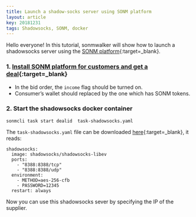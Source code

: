 ```yaml
---
title: Launch a shadow-socks server using SONM platform
layout: article
key: 20181231
tags: Shadowsocks, SONM, docker
---
```


Hello everyone! In this tutorial, sonmwalker will show how to launch a shadowsocks server using the [SONM platform](https://docs.sonm.com/){:target=_blank}.

<!--more-->

### 1. [Install SONM platform for customers and get a deal](https://sonmwalker.github.io/2018/12/12/sonm-intro.html){:target=_blank}

>
- In the bid order, the `income` flag should be turned on.
- Consumer’s wallet should replaced by the one which has SONM tokens.

### 2. Start the shadowsocks docker container

`sonmcli task start dealid  task-shadowsocks.yaml`

The `task-shadowsocks.yaml` file can be downloaded [here](https://github.com/sonmwalker/ss/blob/master/sonm/task-shadowsocks.yaml){:target=_blank}, it reads:

```
shadowsocks:
  image: shadowsocks/shadowsocks-libev
  ports:
    - "8388:8388/tcp"
    - "8388:8388/udp"
  environment:
    - METHOD=aes-256-cfb
    - PASSWORD=12345
  restart: always
```

Now you can use this shadowsocks sever by specifying the IP of the supplier.



